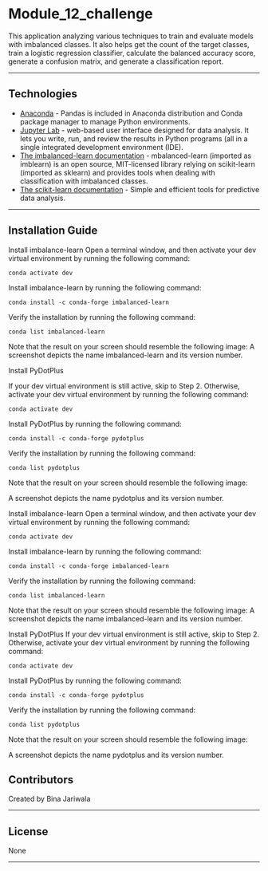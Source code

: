 # Module_12_challenge
This application analyzing various techniques to train and evaluate models with imbalanced classes. It also helps get the count of the target classes, train a logistic regression classifier, calculate the balanced accuracy score, generate a confusion matrix, and generate a classification report.

---
## Technologies

- [Anaconda](https://www.anaconda.com/products/individual) - Pandas is included in Anaconda distribution and Conda package manager to manage Python environments.
- [Jupyter Lab](https://jupyter.org/) - web-based user interface designed for data analysis. It lets you write, run, and review the results in Python programs (all in a single integrated development environment (IDE).
- [The imbalanced-learn documentation](https://imbalanced-learn.org/stable) - mbalanced-learn (imported as imblearn) is an open source, MIT-licensed library relying on scikit-learn (imported as sklearn) and provides tools when dealing with classification with imbalanced classes.
 - [The scikit-learn documentation](https://scikit-learn.org/stable) - Simple and efficient tools for predictive data analysis.


---
## Installation Guide

Install imbalance-learn
Open a terminal window, and then activate your dev virtual environment by running the following command:
```
conda activate dev
```
Install imbalance-learn by running the following command:
```
conda install -c conda-forge imbalanced-learn
```
Verify the installation by running the following command:
```
conda list imbalanced-learn
```
Note that the result on your screen should resemble the following image:
A screenshot depicts the name imbalanced-learn and its version number.

Install PyDotPlus

If your dev virtual environment is still active, skip to Step 2. Otherwise, activate your dev virtual environment by running the following command:
```
conda activate dev
```
Install PyDotPlus by running the following command:
```
conda install -c conda-forge pydotplus
```
Verify the installation by running the following command:
```
conda list pydotplus
```
Note that the result on your screen should resemble the following image:

A screenshot depicts the name pydotplus and its version number.

Install imbalance-learn
Open a terminal window, and then activate your dev virtual environment by running the following command:
```
conda activate dev
```
Install imbalance-learn by running the following command:
```
conda install -c conda-forge imbalanced-learn
```
Verify the installation by running the following command:
```
conda list imbalanced-learn
```
Note that the result on your screen should resemble the following image:
A screenshot depicts the name imbalanced-learn and its version number.

Install PyDotPlus
If your dev virtual environment is still active, skip to Step 2. Otherwise, activate your dev virtual environment by running the following command:
```
conda activate dev
```
Install PyDotPlus by running the following command:
```
conda install -c conda-forge pydotplus
```
Verify the installation by running the following command:
```
conda list pydotplus
```
Note that the result on your screen should resemble the following image:

A screenshot depicts the name pydotplus and its version number.

## Contributors

Created by Bina Jariwala

---

## License

None

---
